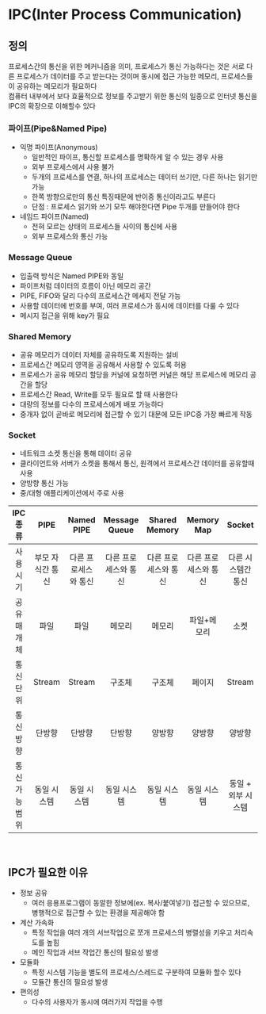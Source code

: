 # IPC(Inter Process Communication)
## 정의
프로세스간의 통신을 위한 메커니즘을 의미, 프로세스가 통신 가능하다는 것은 서로 다른 프로세스가 데이터를 주고 받는다는 것이며 동시에 접근 가능한 메모리, 프로세스들이 공유하는 메모리가 필요하다<br>
컴퓨터 내부에서 보다 효율적으로 정보를 주고받기 위한 통신의 일종으로 인터넷 통신을 IPC의 확장으로 이해할수 있다


### 파이프(Pipe&Named Pipe)
- 익명 파이프(Anonymous)
  - 일반적인 파이프, 통신할 프로세스를 명확하게 알 수 있는 경우 사용
  - 외부 프로세스에서 사용 불가
  - 두개의 프로세스를 연결, 하나의 프로세스는 데이터 쓰기만, 다른 하나는 읽기만 가능
  - 한쪽 방향으로만의 통신 특징때문에 반이중 통신이라고도 부른다
  - 단점 : 프로세스 읽기와 쓰기 모두 해야한다면 Pipe 두개를 만들어야 한다
- 네임드 파이프(Named)
  - 전혀 모르는 상태의 프로세스들 사이의 통신에 사용
  - 외부 프로세스와 통신 가능 

### Message Queue
- 입출력 방식은 Named PIPE와 동일
- 파이프처럼 데이터의 흐름이 아닌 메모리 공간
- PIPE, FIFO와 달리 다수의 프로세스간 메세지 전달 가능 
- 사용할 데이터에 번호를 부여, 여러 프로세스가 동시에 데이터를 다룰 수 있다
- 메시지 접근을 위해 key가 필요

### Shared Memory
- 공유 메모리가 데이터 자체를 공유하도록 지원하는 설비
- 프로세스간 메모리 영역을 공유해서 사용할 수 있도록 허용
- 프로세스가 공유 메모리 할당을 커널에 요청하면 커널은 해당 프로세스에 메모리 공간을 할당
- 프로세스간 Read, Write를 모두 필요로 할 때 사용한다
- 대량의 정보를 다수의 프로세스에게 배포 가능하다
- 중개자 없이 곧바로 메모리에 접근할 수 있기 대문에 모든 IPC중 가장 빠르게 작동

### Socket
- 네트워크 소켓 통신을 통해 데이터 공유
- 클라이언트와 서버가 소켓을 통해서 통신, 원격에서 프로세스간 데이터를 공유할때 사용
- 양방향 통신 가능
- 중/대형 애플리케이션에서 주로 사용


|IPC 종류|PIPE|Named PIPE|Message Queue|Shared Memory|Memory Map|Socket|
|:---:|:---:|:---:|:---:|:---:|:---:|:---:|
사용 시기|부모 자식간 통신|다른 프로세스와 통신|다른 프로세스와 통신|다른 프로세스와 통신|다른 프로세스와 통신|다른 시스템간 통신|
|공유 매개체|파일|파일|메모리|메모리|파일+메모리|소켓|
|통신 단위|Stream|Stream|구조체|구조체|페이지|Stream|
|통신 방향|단방향|단방향|단방향|양방향|양방향|양방향
|통신 가능 범위|동일 시스템|동일 시스템|동일 시스템|동일 시스템|동일 시스템|동일 + 외부 시스템|
<br>

## IPC가 필요한 이유
- 정보 공유
  - 여러 응용프로그램이 동알한 정보에(ex. 복사/붙여넣기) 접근할 수 있으므로, 병행적으로 접근할 수 있는 환경을 제공해야 함
- 계산 가속화
  - 특정 작업을 여러 개의 서브작업으로 쪼개 프로세스의 병렬성을 키우고 처리속도를 높힘
  - 메인 작업과 서브 작업간 통신의 필요성 발생
- 모듈화
  - 특정 시스템 기능을 별도의 프로세스/스레드로 구분하여 모듈화 할수 있다
  - 모듈간 통신의 필요성 발생
- 편의성
  - 다수의 사용자가 동시에 여러가지 작업을 수행